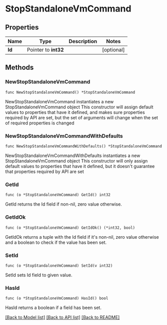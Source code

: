 # StopStandaloneVmCommand

## Properties

Name | Type | Description | Notes
------------ | ------------- | ------------- | -------------
**Id** | Pointer to **int32** |  | [optional] 

## Methods

### NewStopStandaloneVmCommand

`func NewStopStandaloneVmCommand() *StopStandaloneVmCommand`

NewStopStandaloneVmCommand instantiates a new StopStandaloneVmCommand object
This constructor will assign default values to properties that have it defined,
and makes sure properties required by API are set, but the set of arguments
will change when the set of required properties is changed

### NewStopStandaloneVmCommandWithDefaults

`func NewStopStandaloneVmCommandWithDefaults() *StopStandaloneVmCommand`

NewStopStandaloneVmCommandWithDefaults instantiates a new StopStandaloneVmCommand object
This constructor will only assign default values to properties that have it defined,
but it doesn't guarantee that properties required by API are set

### GetId

`func (o *StopStandaloneVmCommand) GetId() int32`

GetId returns the Id field if non-nil, zero value otherwise.

### GetIdOk

`func (o *StopStandaloneVmCommand) GetIdOk() (*int32, bool)`

GetIdOk returns a tuple with the Id field if it's non-nil, zero value otherwise
and a boolean to check if the value has been set.

### SetId

`func (o *StopStandaloneVmCommand) SetId(v int32)`

SetId sets Id field to given value.

### HasId

`func (o *StopStandaloneVmCommand) HasId() bool`

HasId returns a boolean if a field has been set.


[[Back to Model list]](../README.md#documentation-for-models) [[Back to API list]](../README.md#documentation-for-api-endpoints) [[Back to README]](../README.md)


